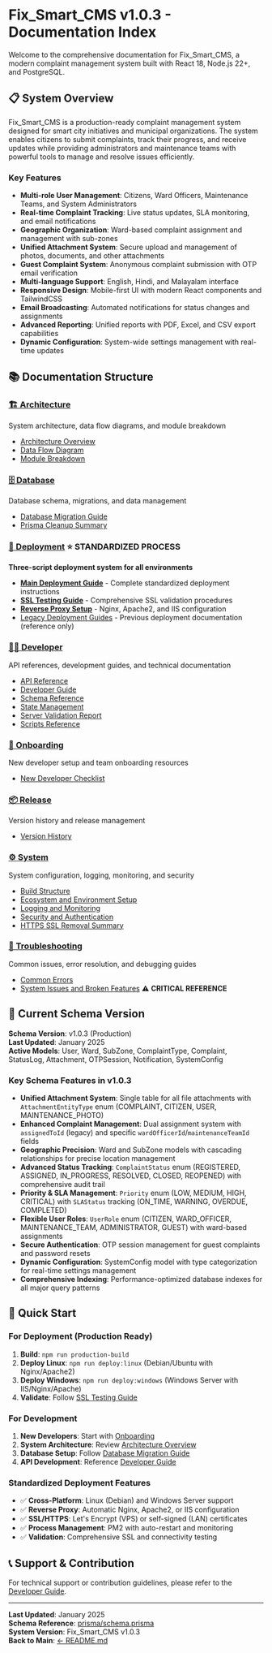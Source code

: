 # Fix_Smart_CMS v1.0.3 - Documentation Index

Welcome to the comprehensive documentation for Fix_Smart_CMS, a modern complaint management system built with React 18, Node.js 22+, and PostgreSQL.

## 📋 System Overview

Fix_Smart_CMS is a production-ready complaint management system designed for smart city initiatives and municipal organizations. The system enables citizens to submit complaints, track their progress, and receive updates while providing administrators and maintenance teams with powerful tools to manage and resolve issues efficiently.

### Key Features
- **Multi-role User Management**: Citizens, Ward Officers, Maintenance Teams, and System Administrators
- **Real-time Complaint Tracking**: Live status updates, SLA monitoring, and email notifications
- **Geographic Organization**: Ward-based complaint assignment and management with sub-zones
- **Unified Attachment System**: Secure upload and management of photos, documents, and other attachments
- **Guest Complaint System**: Anonymous complaint submission with OTP email verification
- **Multi-language Support**: English, Hindi, and Malayalam interface
- **Responsive Design**: Mobile-first UI with modern React components and TailwindCSS
- **Email Broadcasting**: Automated notifications for status changes and assignments
- **Advanced Reporting**: Unified reports with PDF, Excel, and CSV export capabilities
- **Dynamic Configuration**: System-wide settings management with real-time updates

## 📚 Documentation Structure

### [🏗️ Architecture](./architecture/README.md)
System architecture, data flow diagrams, and module breakdown
- [Architecture Overview](./architecture/ARCHITECTURE_OVERVIEW.md)
- [Data Flow Diagram](./architecture/DATA_FLOW_DIAGRAM.md)
- [Module Breakdown](./architecture/MODULE_BREAKDOWN.md)

### [🗄️ Database](./database/README.md)
Database schema, migrations, and data management
- [Database Migration Guide](./database/DB_MIGRATION_GUIDE.md)
- [Prisma Cleanup Summary](./database/PRISMA_CLEANUP_SUMMARY.md)

### [🚀 Deployment](./deployment/README.md) ⭐ **STANDARDIZED PROCESS**
**Three-script deployment system for all environments**
- **[Main Deployment Guide](./deployment/README.md)** - Complete standardized deployment instructions
- **[SSL Testing Guide](./deployment/SSL_TESTING_GUIDE.md)** - Comprehensive SSL validation procedures
- **[Reverse Proxy Setup](./deployment/reverse_proxy_setup.md)** - Nginx, Apache2, and IIS configuration
- [Legacy Deployment Guides](./deployment/) - Previous deployment documentation (reference only)

### [👨‍💻 Developer](./developer/README.md)
API references, development guides, and technical documentation
- [API Reference](./developer/API_REFERENCE.md)
- [Developer Guide](./developer/DEVELOPER_GUIDE.md)
- [Schema Reference](./developer/SCHEMA_REFERENCE.md)
- [State Management](./developer/STATE_MANAGEMENT.md)
- [Server Validation Report](./developer/SERVER_VALIDATION_REPORT.md)
- [Scripts Reference](./developer/SCRIPTS_REFERENCE.md)

### [🎯 Onboarding](./onboarding/README.md)
New developer setup and team onboarding resources
- [New Developer Checklist](./onboarding/NEW_DEVELOPER_CHECKLIST.md)

### [📦 Release](./release/README.md)
Version history and release management
- [Version History](./release/VERSION_HISTORY.md)

### [⚙️ System](./system/README.md)
System configuration, logging, monitoring, and security
- [Build Structure](./system/BUILD_STRUCTURE.md)
- [Ecosystem and Environment Setup](./system/ECOSYSTEM_AND_ENV_SETUP.md)
- [Logging and Monitoring](./system/LOGGING_AND_MONITORING.md)
- [Security and Authentication](./system/SECURITY_AND_AUTHENTICATION.md)
- [HTTPS SSL Removal Summary](./system/HTTPS_SSL_REMOVAL_SUMMARY.md)

### [🔧 Troubleshooting](./troubleshooting/README.md)
Common issues, error resolution, and debugging guides
- [Common Errors](./troubleshooting/COMMON_ERRORS.md)
- [System Issues and Broken Features](./problem-and-broken-features.md) ⚠️ **CRITICAL REFERENCE**

## 🔄 Current Schema Version

**Schema Version**: v1.0.3 (Production)  
**Last Updated**: January 2025  
**Active Models**: User, Ward, SubZone, ComplaintType, Complaint, StatusLog, Attachment, OTPSession, Notification, SystemConfig

### Key Schema Features in v1.0.3
- **Unified Attachment System**: Single table for all file attachments with `AttachmentEntityType` enum (COMPLAINT, CITIZEN, USER, MAINTENANCE_PHOTO)
- **Enhanced Complaint Management**: Dual assignment system with `assignedToId` (legacy) and specific `wardOfficerId`/`maintenanceTeamId` fields
- **Geographic Precision**: Ward and SubZone models with cascading relationships for precise location management
- **Advanced Status Tracking**: `ComplaintStatus` enum (REGISTERED, ASSIGNED, IN_PROGRESS, RESOLVED, CLOSED, REOPENED) with comprehensive audit trail
- **Priority & SLA Management**: `Priority` enum (LOW, MEDIUM, HIGH, CRITICAL) with `SLAStatus` tracking (ON_TIME, WARNING, OVERDUE, COMPLETED)
- **Flexible User Roles**: `UserRole` enum (CITIZEN, WARD_OFFICER, MAINTENANCE_TEAM, ADMINISTRATOR, GUEST) with ward-based assignments
- **Secure Authentication**: OTP session management for guest complaints and password resets
- **Dynamic Configuration**: SystemConfig model with type categorization for real-time settings management
- **Comprehensive Indexing**: Performance-optimized database indexes for all major query patterns

## 🚀 Quick Start

### For Deployment (Production Ready)
1. **Build**: `npm run production-build`
2. **Deploy Linux**: `npm run deploy:linux` (Debian/Ubuntu with Nginx/Apache2)
3. **Deploy Windows**: `npm run deploy:windows` (Windows Server with IIS/Nginx/Apache)
4. **Validate**: Follow [SSL Testing Guide](./deployment/SSL_TESTING_GUIDE.md)

### For Development
1. **New Developers**: Start with [Onboarding](./onboarding/README.md)
2. **System Architecture**: Review [Architecture Overview](./architecture/README.md)
3. **Database Setup**: Follow [Database Migration Guide](./database/README.md)
4. **API Development**: Reference [Developer Guide](./developer/README.md)

### Standardized Deployment Features
- ✅ **Cross-Platform**: Linux (Debian) and Windows Server support
- ✅ **Reverse Proxy**: Automatic Nginx, Apache2, or IIS configuration
- ✅ **SSL/HTTPS**: Let's Encrypt (VPS) or self-signed (LAN) certificates
- ✅ **Process Management**: PM2 with auto-restart and monitoring
- ✅ **Validation**: Comprehensive SSL and connectivity testing

## 📞 Support & Contribution

For technical support or contribution guidelines, please refer to the [Developer Guide](./developer/DEVELOPER_GUIDE.md).

---

**Last Updated**: January 2025  
**Schema Reference**: [prisma/schema.prisma](../prisma/schema.prisma)  
**System Version**: Fix_Smart_CMS v1.0.3  
**Back to Main**: [← README.md](../README.md)  